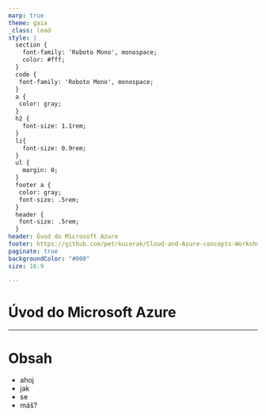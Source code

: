 ```yaml
---
marp: true
theme: gaia
_class: lead
style: |
  section {
    font-family: 'Roboto Mono', monospace;
    color: #fff;
  }
  code {
   font-family: 'Roboto Mono', monospace;
  }
  a {
   color: gray;
  }
  h2 {
    font-size: 1.1rem;
  }
  li{
    font-size: 0.9rem;
  }
  ul {
    margin: 0;
  }
  footer a {
   color: gray;
   font-size: .5rem;
  }
  header {
   font-size: .5rem;
  }
header: Úvod do Microsoft Azure
footer: https://github.com/petrkucerak/Cloud-and-Azure-concepts-Workshop
paginate: true
backgroundColor: "#000"
size: 16:9

---
```


# Úvod do Microsoft Azure

---

# Obsah

- ahoj
- jak
- se
- máš? 